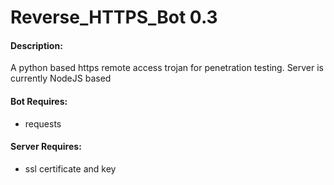 # Reverse_HTTPS_Bot 0.3

#### Description:
  A python based https remote access trojan for penetration testing.
  Server is currently NodeJS based

#### Bot Requires:
  - requests

#### Server Requires:
  - ssl certificate and key
